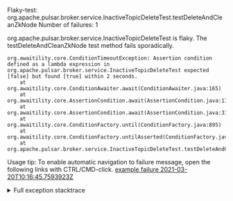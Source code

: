         
Flaky-test: org.apache.pulsar.broker.service.InactiveTopicDeleteTest.testDeleteAndCleanZkNode
Number of failures: 1

org.apache.pulsar.broker.service.InactiveTopicDeleteTest is flaky. The testDeleteAndCleanZkNode test method fails sporadically.

```
org.awaitility.core.ConditionTimeoutException: Assertion condition defined as a lambda expression in org.apache.pulsar.broker.service.InactiveTopicDeleteTest expected [false] but found [true] within 2 seconds.
	at org.awaitility.core.ConditionAwaiter.await(ConditionAwaiter.java:165)
	at org.awaitility.core.AssertionCondition.await(AssertionCondition.java:119)
	at org.awaitility.core.AssertionCondition.await(AssertionCondition.java:31)
	at org.awaitility.core.ConditionFactory.until(ConditionFactory.java:895)
	at org.awaitility.core.ConditionFactory.untilAsserted(ConditionFactory.java:679)
	at org.apache.pulsar.broker.service.InactiveTopicDeleteTest.testDeleteAndCleanZkNode(InactiveTopicDeleteTest.java:115)
```

Usage tip: To enable automatic navigation to failure message, open the following links with CTRL/CMD-click.
[example failure 2021-03-20T10:16:45.7593923Z](https://github.com/apache/pulsar/runs/2154797882?check_suite_focus=true#step:9:481)


<details>
<summary>Full exception stacktrace</summary>
<code><pre>
org.awaitility.core.ConditionTimeoutException: Assertion condition defined as a lambda expression in org.apache.pulsar.broker.service.InactiveTopicDeleteTest expected [false] but found [true] within 2 seconds.
	at org.awaitility.core.ConditionAwaiter.await(ConditionAwaiter.java:165)
	at org.awaitility.core.AssertionCondition.await(AssertionCondition.java:119)
	at org.awaitility.core.AssertionCondition.await(AssertionCondition.java:31)
	at org.awaitility.core.ConditionFactory.until(ConditionFactory.java:895)
	at org.awaitility.core.ConditionFactory.untilAsserted(ConditionFactory.java:679)
	at org.apache.pulsar.broker.service.InactiveTopicDeleteTest.testDeleteAndCleanZkNode(InactiveTopicDeleteTest.java:115)
	at sun.reflect.NativeMethodAccessorImpl.invoke0(Native Method)
	at sun.reflect.NativeMethodAccessorImpl.invoke(NativeMethodAccessorImpl.java:62)
	at sun.reflect.DelegatingMethodAccessorImpl.invoke(DelegatingMethodAccessorImpl.java:43)
	at java.lang.reflect.Method.invoke(Method.java:498)
	at org.testng.internal.MethodInvocationHelper.invokeMethod(MethodInvocationHelper.java:132)
	at org.testng.internal.InvokeMethodRunnable.runOne(InvokeMethodRunnable.java:45)
	at org.testng.internal.InvokeMethodRunnable.call(InvokeMethodRunnable.java:73)
	at org.testng.internal.InvokeMethodRunnable.call(InvokeMethodRunnable.java:11)
	at java.util.concurrent.FutureTask.run(FutureTask.java:266)
	at java.util.concurrent.ThreadPoolExecutor.runWorker(ThreadPoolExecutor.java:1149)
	at java.util.concurrent.ThreadPoolExecutor$Worker.run(ThreadPoolExecutor.java:624)
	at java.lang.Thread.run(Thread.java:748)
Caused by: java.lang.AssertionError: expected [false] but found [true]
	at org.testng.Assert.fail(Assert.java:99)
	at org.testng.Assert.failNotEquals(Assert.java:1037)
	at org.testng.Assert.assertFalse(Assert.java:67)
	at org.testng.Assert.assertFalse(Assert.java:77)
	at org.apache.pulsar.broker.service.InactiveTopicDeleteTest.lambda$testDeleteAndCleanZkNode$3(InactiveTopicDeleteTest.java:115)
	at org.awaitility.core.AssertionCondition.lambda$new$0(AssertionCondition.java:53)
	at org.awaitility.core.ConditionAwaiter$ConditionPoller.call(ConditionAwaiter.java:222)
	at org.awaitility.core.ConditionAwaiter$ConditionPoller.call(ConditionAwaiter.java:209)
	... 4 more

</pre></code>
</details>

